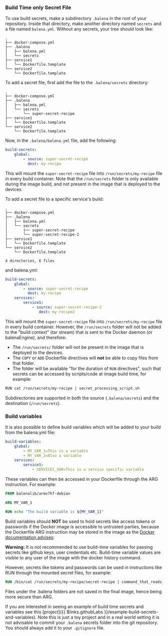### Build Time only Secret File

To use build secrets, make a subdirectory `.balena` in the root of your repository. Inside that directory, make another
directory named `secrets` and a file named `balena.yml`. Without any secrets, your tree should look like:

```shell
.
├── docker-compose.yml
├── .balena
│   ├── balena.yml
│   └── secrets
├── service1
│   └── Dockerfile.template
└── service2
    └── Dockerfile.template
```

To add a secret file, first add the file to the `.balena/secrets` directory:

```shell
.
├── docker-compose.yml
├── .balena
│   ├── balena.yml
│   └── secrets
│       └── super-secret-recipe
├── service1
│   └── Dockerfile.template
└── service2
    └── Dockerfile.template
```

Now, in the `.balena/balena.yml` file, add the following:

```yaml
build-secrets:
    global:
        - source: super-secret-recipe
          dest: my-recipe
```

This will mount the `super-secret-recipe` file into `/run/secrets/my-recipe` file in every build container. Note that the `/run/secrets` folder is only available during the image build, and not present in the image that is deployed to the devices.

To add a secret file to a specific service's build:

```shell
.
├── docker-compose.yml
├── .balena
│   ├── balena.yml
│   └── secrets
│       ├── super-secret-recipe
│       └── super-secret-recipe-2
├── service1
│   └── Dockerfile.template
└── service2
    └── Dockerfile.template

4 directories, 6 files
```

and balena.yml:

```yaml
build-secrets:
    global:
        - source: super-secret-recipe
          dest: my-recipe
    services:
        service1:
            - source: super-secret-recipe-2
               dest: my-recipe2
```

This will mount the `super-secret-recipe` file into `/run/secrets/my-recipe` file in
every build container. However, the `/run/secrets` folder will not be added to the
"build context" (tar stream) that is sent to the Docker daemon (or balenaEngine),
and therefore:

* The `/run/secrets/` folder will not be present in the image that is deployed to the devices.
* The `COPY` or `ADD` Dockerfile directives will **not** be able to copy files from that folder.
* The folder will be available "for the duration of `RUN` directives", such that secrets can be
  accessed by scripts/code at image build time, for example:

```sh
RUN cat /run/secrets/my-recipe | secret_processing_script.sh
```

Subdirectories are supported in both the source (`.balena/secrets`) and the destination (`/run/secrets`).

### Build variables

It is also possible to define build variables which will be added to your build from the balena.yml file:

```yaml
build-variables:
    global:
        - MY_VAR_1=This is a variable
        - MY_VAR_2=Also a variable
    services:
        service1:
            - SERVICE1_VAR=This is a service specific variable
```

These variables can then be accessed in your Dockerfile through the ARG instruction. For example:

```Dockerfile
FROM balenalib/armv7hf-debian

ARG MY_VAR_1

RUN echo "The build variable is ${MY_VAR_1}"
```

Build variables should **NOT** be used to hold secrets like access tokens or passwords if the Docker image is accessible to untrusted parties, because the Dockerfile ARG instruction may be stored in the image as the [Docker documentation advises](https://docs.docker.com/engine/reference/builder/#arg):

__Warning:__ It is not recommended to use build-time variables for passing secrets like github keys, user credentials etc. Build-time variable values are visible to any user of the image with the docker history command.

However, secrets like tokens and passwords can be used in instructions like RUN through the mounted secret files, for example:

```Dockerfile
RUN /bin/cat /run/secrets/my-recipe/secret-recipe | command_that_reads_secrets_from_stdin
```

Files under the .balena folders are not saved in the final image, hence being more secure than ARG.

If you are interested in seeing an example of build time secrets and variables see this [project]({{ $links.githubLabs
}}/example-build-secrets-and-variables). Note this is just a toy project and in a real world setting it is not advisable to commit your
`.balena` secrets folder into the git repository. You should always add it to your `.gitignore` file.
